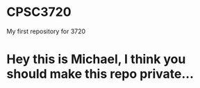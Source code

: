 # CPSC3720
My first repository for 3720
# Hey this is Michael, I think you should make this repo private... 

